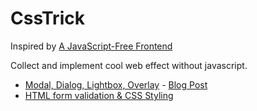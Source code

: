 # CssTrick
Inspired by [A JavaScript-Free Frontend](https://morioh.com/p/4f15ea6c6218)

Collect and implement cool web effect without javascript.
* [Modal, Dialog, Lightbox, Overlay](https://z29591259.github.io/CssTrick/Modal.html) - [Blog Post](https://woodloch.blog/?p=254)
* [HTML form validation & CSS Styling](https://z29591259.github.io/CssTrick/FormValidation.html)
